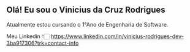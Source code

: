 ## Olá! Eu sou o Vinicius da Cruz Rodrigues

Atualmente estou cursando o 1°Ano de Engenharia de Software.

Meu Linkedin 👇🏻
https://www.linkedin.com/in/vinicius-rodrigues-dev-3ba917306?trk=contact-info
